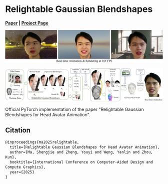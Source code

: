 # Relightable Gaussian Blendshapes  
**[Paper](TBD) | [Project Page](TBD)**  

![gallery](./assets/gallery.jpg)

![pipeline](./assets/pipeline.jpg)

Official PyTorch implementation of the paper "Relightable Gaussian Blendshapes for Head Avatar Animation".  

## Citation  

```
@inproceedings{ma2025relightable,
  title={Relightable Gaussian Blendshapes for Head Avatar Animation},
  author={Ma, Shengjie and Zheng, Youyi and Weng, Yanlin and Zhou, Kun},
  booktitle={International Conference on Computer-Aided Design and Compute Graphics},
  year={2025}
}
```